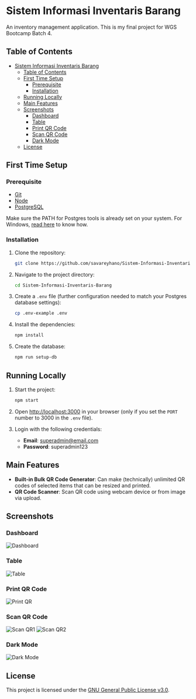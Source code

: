 # Sistem Informasi Inventaris Barang

An inventory management application. This is my final project for WGS Bootcamp Batch 4.

## Table of Contents

- [Sistem Informasi Inventaris Barang](#sistem-informasi-inventaris-barang)
  - [Table of Contents](#table-of-contents)
  - [First Time Setup](#first-time-setup)
    - [Prerequisite](#prerequisite)
    - [Installation](#installation)
  - [Running Locally](#running-locally)
  - [Main Features](#main-features)
  - [Screenshots](#screenshots)
    - [Dashboard](#dashboard)
    - [Table](#table)
    - [Print QR Code](#print-qr-code)
    - [Scan QR Code](#scan-qr-code)
    - [Dark Mode](#dark-mode)
  - [License](#license)

## First Time Setup

### Prerequisite

- [Git](https://git-scm.com/downloads)
- [Node](https://nodejs.org/en/download/current)
- [PostgreSQL](https://www.postgresql.org/download/)

Make sure the PATH for Postgres tools is already set on your system. For Windows, [read here](https://www.commandprompt.com/education/how-to-set-windows-path-for-postgres-tools/) to know how.

### Installation

1. Clone the repository:

   ```bash
   git clone https://github.com/savareyhano/Sistem-Informasi-Inventaris-Barang.git
   ```

2. Navigate to the project directory:

   ```bash
   cd Sistem-Informasi-Inventaris-Barang
   ```

3. Create a `.env` file (further configuration needed to match your Postgres database settings):

   ```bash
   cp .env-example .env
   ```

4. Install the dependencies:

   ```bash
   npm install
   ```

5. Create the database:

   ```bash
   npm run setup-db
   ```

## Running Locally

1. Start the project:

   ```bash
   npm start
   ```

2. Open [http://localhost:3000](http://localhost:3000) in your browser (only if you set the `PORT` number to 3000 in the `.env` file).

3. Login with the following credentials:
   - **Email**: superadmin@email.com
   - **Password**: superadmin123

## Main Features

- **Built-in Bulk QR Code Generator**: Can make (technically) unlimited QR codes of selected items that can be resized and printed.
- **QR Code Scanner**: Scan QR code using webcam device or from image via upload.

## Screenshots

### Dashboard

![Dashboard](https://user-images.githubusercontent.com/32730327/273454645-93f713e4-ae39-46f9-8557-5403794b8104.png)

### Table

![Table](https://user-images.githubusercontent.com/32730327/273454711-420e7794-6de7-4a96-bd93-51c745c4e983.png)

### Print QR Code

![Print QR](https://user-images.githubusercontent.com/32730327/279402658-b86975e8-857c-46ee-9fa6-0501d59afde6.png)

### Scan QR Code

![Scan QR1](https://user-images.githubusercontent.com/32730327/273454801-d9c2f9e0-5ee1-4708-8283-656e787ce9f2.png)
![Scan QR2](https://user-images.githubusercontent.com/32730327/273454805-ca0edc90-de09-4def-a2fa-9fa7cfe7dfb0.png)

### Dark Mode

![Dark Mode](https://user-images.githubusercontent.com/32730327/273454814-4f1d843c-59bf-4469-bb28-92ebf73f9caa.png)

## License

This project is licensed under the [GNU General Public License v3.0](https://github.com/savareyhano/Sistem-Informasi-Inventaris-Barang/blob/main/LICENSE).
